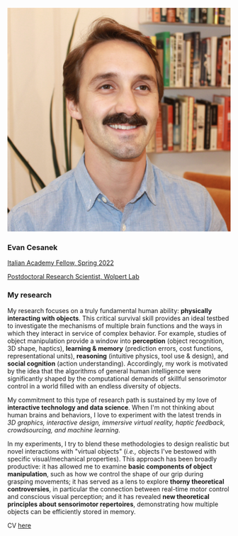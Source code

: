 ![headshot](./evan.jpg)
### Evan Cesanek

[Italian Academy Fellow, Spring 2022](https://italianacademy.columbia.edu)

[Postdoctoral Research Scientist, Wolpert Lab](https://wolpertlab.neuroscience.columbia.edu)

### My research
My research focuses on a truly fundamental human ability: **physically interacting with objects**. This critical survival skill provides an ideal testbed to investigate the mechanisms of multiple brain functions and the ways in which they interact in service of complex behavior. For example, studies of object manipulation provide a window into **perception** (object recognition, 3D shape, haptics), **learning & memory** (prediction errors, cost functions, representational units), **reasoning** (intuitive physics, tool use & design), and **social cognition** (action understanding). Accordingly, my work is motivated by the idea that the algorithms of general human intelligence were significantly shaped by the computational demands of skillful sensorimotor control in a world filled with an endless diversity of objects.

My commitment to this type of research path is sustained by my love of **interactive technology and data science**. When I'm not thinking about human brains and behaviors, I love to experiment with the latest trends in _3D graphics, interactive design, immersive virtual reality, haptic feedback, crowdsourcing, and machine learning_.

In my experiments, I try to blend these methodologies to design realistic but novel interactions with "virtual objects" (_i.e.,_ objects I've bestowed with specific visual/mechanical properties). This approach has been broadly productive: it has allowed me to examine **basic components of object manipulation**, such as how we control the shape of our grip during grasping movements; it has served as a lens to explore **thorny theoretical controversies**, in particular the connection between real-time motor control and conscious visual perception; and it has revealed **new theoretical principles about sensorimotor repertoires**, demonstrating how multiple objects can be efficiently stored in memory.

CV [here](/assets/cv.pdf)
